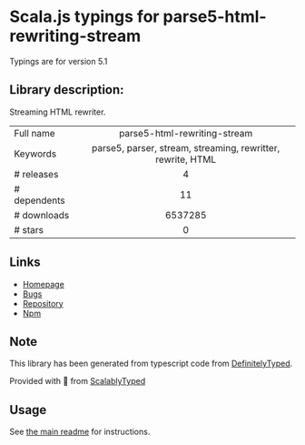 
# Scala.js typings for parse5-html-rewriting-stream

Typings are for version 5.1

## Library description:
Streaming HTML rewriter.

|                    |                 |
| ------------------ | :-------------: |
| Full name          | parse5-html-rewriting-stream |
| Keywords           | parse5, parser, stream, streaming, rewritter, rewrite, HTML |
| # releases         | 4 |
| # dependents       | 11 |
| # downloads        | 6537285 |
| # stars            | 0 |

## Links
- [Homepage](https://github.com/inikulin/parse5)
- [Bugs](https://github.com/inikulin/parse5/issues)
- [Repository](https://github.com/inikulin/parse5)
- [Npm](https://www.npmjs.com/package/parse5-html-rewriting-stream)
    


## Note
This library has been generated from typescript code from [DefinitelyTyped](https://definitelytyped.org).

Provided with :purple_heart: from [ScalablyTyped](https://github.com/oyvindberg/ScalablyTyped)

## Usage
See [the main readme](../../readme.md) for instructions.


